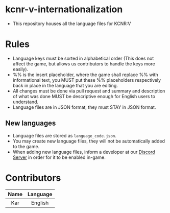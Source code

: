 # kcnr-v-internationalization
- This repository houses all the language files for KCNR:V

# Rules

- Language keys must be sorted in alphabetical order (This does not affect the game, but allows us contributors to handle the keys more easily).
- %% is the insert placeholder, where the game shall replace %% with informational text, you MUST put these %% placeholders respectively back in place in the language that you are editing.
- All changes must be done via pull request and summary and description of what was done MUST be descriptive enough for English users to understand.
- Language files are in JSON format, they must STAY in JSON format.

## New languages

- Language files are stored as `language_code.json`.
- You may create new language files, they will not be automatically added to the game.
- When adding new language files, inform a developer at our [Discord Server](https://www.discord.me/kcnr) in order for it to be enabled in-game.

# Contributors

| Name | Language |
|:----------:|:-------------:|
| Kar | English |